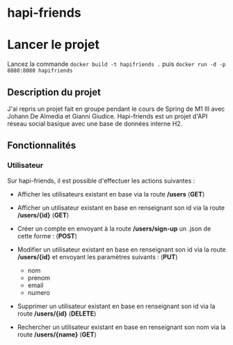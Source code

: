 # hapi-friends

# Lancer le projet 

Lancez la commande `docker build -t hapifriends .` puis `docker run -d -p 8080:8080 hapifriends`

## Description du projet

J'ai repris un projet fait en groupe pendant le cours de Spring de M1 III avec Johann De Almedia et Gianni Giudice. Hapi-friends est un projet d'API réseau social basique avec une base de données interne H2.


## Fonctionnalités

### Utilisateur

Sur hapi-friends, il est possible d'effectuer les actions suivantes :

- Afficher les utilisateurs existant en base via la route **/users** (**GET**)

- Afficher un utilisateur existant en base en renseignant son id via la route **/users/{id}** (**GET**)

- Créer un compte en envoyant à la route **/users/sign-up** un .json de cette forme : (**POST**)

- Modifier un utilisateur existant en base en renseignant son id via la route **/users/{id}** et envoyant les paramètres suivants : (**PUT**)

  - nom
  - prenom
  - email
  - numero

- Supprimer un utilisateur existant en base en renseignant son id via la route **/users/{id}** (**DELETE**)

- Rechercher un utilisateur existant en base en renseignant son nom via la route **/users/{name}** (**GET**)

